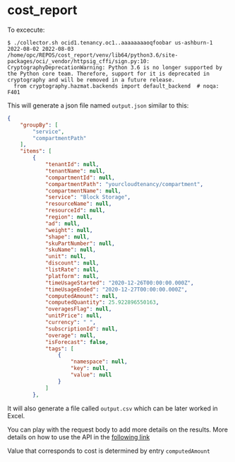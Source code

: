 # cost_report

To excecute: 

```shell
$ ./collector.sh ocid1.tenancy.oc1..aaaaaaaaoqfoobar us-ashburn-1 2022-08-02 2022-08-03
/home/opc/REPOS/cost_report/venv/lib64/python3.6/site-packages/oci/_vendor/httpsig_cffi/sign.py:10: CryptographyDeprecationWarning: Python 3.6 is no longer supported by the Python core team. Therefore, support for it is deprecated in cryptography and will be removed in a future release.
  from cryptography.hazmat.backends import default_backend  # noqa: F401
```

This will generate a json file named `output.json` similar to this: 

```json
{
    "groupBy": [
        "service",
        "compartmentPath"
    ],
    "items": [
        {
            "tenantId": null,
            "tenantName": null,
            "compartmentId": null,
            "compartmentPath": "yourcloudtenancy/compartment",
            "compartmentName": null,
            "service": "Block Storage",
            "resourceName": null,
            "resourceId": null,
            "region": null,
            "ad": null,
            "weight": null,
            "shape": null,
            "skuPartNumber": null,
            "skuName": null,
            "unit": null,
            "discount": null,
            "listRate": null,
            "platform": null,
            "timeUsageStarted": "2020-12-26T00:00:00.000Z",
            "timeUsageEnded": "2020-12-27T00:00:00.000Z",
            "computedAmount": null,
            "computedQuantity": 25.922896550163,
            "overagesFlag": null,
            "unitPrice": null,
            "currency": " ",
            "subscriptionId": null,
            "overage": null,
            "isForecast": false,
            "tags": [
                {
                    "namespace": null,
                    "key": null,
                    "value": null
                }
            ]
        },
```

It will also generate a file called `output.csv` which can be later worked in Excel. 


You can play with the request body to add more details on the results. More details on how to use the API in the [following link](https://docs.oracle.com/en-us/iaas/Content/Billing/Concepts/costanalysisoverview.htm#cost_analysis_using_the_api)

Value that corresponds to cost is determined by entry `computedAmount`